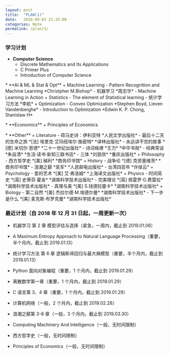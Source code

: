 ```yaml
---
layout: post
title:  "PLAN(1)"
date:   2018-09-03 21:35:00
categories: Note
permalink: /plan/1/
---
```


### 学习计划

* **Computer Science**
	+ Discrete Mathematics and Its Applications
	+ C Primer Plus
	+ Introduction of Computer Science
<p> </p>
* **AI & ML & Stat & Opt**
	+ Machine Learning
		- Pattern Recognition and Machine Learning *Christpher M.Bishop*
		- 机器学习 *周志华*
		- Machine Learning in Action
	+ Statistics
		- The element of Statistical learning
	    - 统计学习方法 *李航*
	+ Optimization
		- Convex Optimization *Stephen Boyd, Lieven Vandenberghe*
		- Introduction to Optimization *Edwin K. P. Chong, Stanislaw H*
<p> </p>
* **Economics**
	+ Principles of Economics
<p> </p>
* **Other**
	+ Literature
		- 荷马史诗：伊利亚特 *人民文学出版社*
		- 最后十二天的生命之旅 *[法] 埃里克·艾玛纽埃尔·施密特* *译林出版社*
		- 永远讲不完的故事 *[德] 米切尔·恩德* *二十一世纪出版社*
		- 诗词格律 *王力* *中华书局*
		- 经典常谈 *朱自清* *生活·读书·新知三联书店*
		- 三体 *刘慈欣* *重庆出版社*
	+ Philosophy
		- 西方哲学史 *[美] 梯利* *商务印书馆*
	+ History
		- 战争论 *[德] 克劳塞维茨* *商务印书馆*
		- 浪潮之巅 *吴军* *人民邮电出版社*
		- 台湾四百年 *许倬云*
	+ Psychology
		- 爱的艺术 *[美] 艾·弗洛姆* *上海译文出版社*
	+ Physics
		- 时间简史 *[英] 史蒂芬·霍金* *湖南科学技术出版社*
		- 完美理论 *[英] 佩雷罗·G.费雷拉* *湖南科学技术出版社*
		- 真理与美 *[美] S.钱德拉塞卡* *湖南科学技术出版社*
	+ Biology
		- 第二自然 *[美] 杰拉尔德·M.埃德尔曼* *湖南科学技术出版社*
		- 下一步是什么 *[美] 麦克斯·布罗克曼* *湖南科学技术出版社*

### 最近计划（自 2018 年 12 月 31 日起，一周更新一次）

* 机器学习 第 2 章 模型评估与选择（紧急，一周内，截止到 2019.01.06）

* A Maximum Entropy Approach to Natural Language Processing（重要，半个月内，截止到 2019.01.13）
* 统计学习方法 第 6 章 逻辑斯谛回归与最大熵模型（重要，半个月内，截止到 2019.01.13）

* Python 面向对象编程（重要，1 个月内，截止到 2019.01.29）
* 离散数学第一章（重要，1 个月内，截止到 2019.01.29）
* C 语言第 3、4 章（重要，1 个月内，截止到 2019.01.29）

* 计算机网络（一般，2 个月内，截止到 2019.02.28）
* 浪潮之巅第 3-8 章（一般，3 个月内，截止到 2019.03.30）

* Computing Machinery And Intelligence（一般，无时间限制）
* 西方哲学史（一般，无时间限制）
* Principles of Economics（一般，无时间限制）
